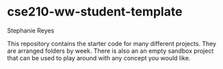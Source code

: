 # cse210-ww-student-template
Stephanie Reyes

This repository contains the starter code for many different projects. They are arranged folders by week. There is also an an empty sandbox project that can be used to play around with any concept you would like.
